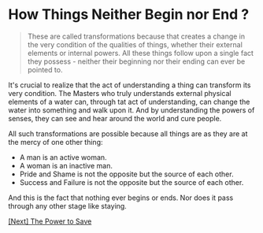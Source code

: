 # How Things Neither Begin nor End ?

> These are called transformations because that creates a change in the very condition of the qualities of things, whether their external elements or internal powers. All these things follow upon a single fact they possess - neither their beginning nor their ending can ever be pointed to.

It's crucial to realize that the act of understanding a thing can transform its very condition. The Masters who truly understands external physical elements of a water can, through tat act of understanding, can change the water into something and walk upon it. And by understanding the powers of senses, they can see and hear around the world and cure people.

All such transformations are possible because all things are as they are at the mercy of one other thing:
- A man is an active woman.
- A woman is an inactive man.
- Pride and Shame is not the opposite but the source of each other.
- Success and Failure is not the opposite but the source of each other.

And this is the fact that nothing ever begins or ends. Nor does it pass through any other stage like staying.

[\[Next\] The Power to Save](/content/65-the-power-to-save.md)
